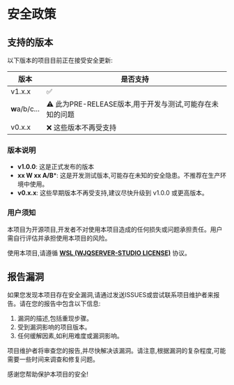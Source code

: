 # 安全政策

## 支持的版本

以下版本的项目目前正在接受安全更新:

| 版本 | 是否支持 |
| --- | --- |
| v1.x.x | :white_check_mark: |
| **w**a/b/c... | :warning: 此为PRE-RELEASE版本,用于开发与测试,可能存在未知的问题 |
| v0.x.x | :x: 这些版本不再受支持 |

### 版本说明

- **v1.0.0**: 这是正式发布的版本
- **xx W xx A/B***: 这是开发测试版本,可能存在未知的安全隐患。不推荐在生产环境中使用。
- **v0.x.x**: 这些早期版本不再受支持,建议尽快升级到 v1.0.0 或更高版本。

### 用户须知

本项目为开源项目,开发者不对使用本项目造成的任何损失或问题承担责任。用户需自行评估并承担使用本项目的风险。

使用本项目,请遵循 **[WSL (WJQSERVER-STUDIO LICENSE)](https://wjqserver-studio.github.io/LICENSE/LICENSE.html)** 协议。

## 报告漏洞

如果您发现本项目存在安全漏洞,请通过发送ISSUES或尝试联系项目维护者来报告。请在您的报告中包含以下信息:

1. 漏洞的描述,包括重现步骤。
2. 受到漏洞影响的项目版本。
3. 任何缓解因素,如利用难度或漏洞影响。

项目维护者将审查您的报告,并尽快解决该漏洞。请注意,根据漏洞的复杂程度,可能需要一些时间来调查和修复问题。

感谢您帮助保护本项目的安全!